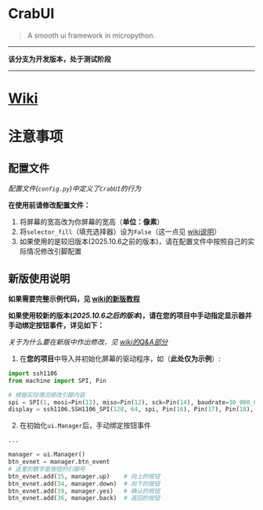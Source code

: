 # CrabUI

> A smooth ui framework in micropython.

---

**该分支为开发版本，处于测试阶段**

---

# [Wiki](https://github.com/kaixin168sxz/CrabUI/wiki)

# 注意事项
## 配置文件

*配置文件(`config.py`)中定义了`CrabUI`的行为*

**在使用前请修改配置文件：**
1. 将屏幕的宽高改为你屏幕的宽高（**单位：像素**）
2. 将`selector_fill`（填充选择器）设为`False`（这一点见 [wiki说明]()）
3. 如果使用的是较旧版本(2025.10.6之前的版本)，请在配置文件中按照自己的实际情况修改引脚配置

## 新版使用说明

**如果需要完整示例代码，见 [wiki的新版教程]()**

**如果使用较新的版本(*2025.10.6之后的版本*)，请在您的项目中手动指定显示器并手动绑定按钮事件，详见如下：**

*关于为什么要在新版中作出修改，见 [wiki的Q&A部分]()*

1. 在**您的项目**中导入并初始化屏幕的驱动程序，如（**此处仅为示例**）:

```python
import ssh1106
from machine import SPI, Pin

# 根据实际情况修改引脚内容
spi = SPI(1, mosi=Pin(13), miso=Pin(12), sck=Pin(14), baudrate=30_000_000)
display = ssh1106.SSH1106_SPI(128, 64, spi, Pin(16), Pin(17), Pin(18), 180)
```

2. 在初始化`ui.Manager`后，手动绑定按钮事件

```python
...

manager = ui.Manager()
btn_evnet = manager.btn_event
# 这里的数字是按钮的引脚号
btn_evnet.add(35, manager.up)    # 向上的按钮
btn_evnet.add(34, manager.down)  # 向下的按钮
btn_evnet.add(39, manager.yes)   # 确认的按钮
btn_evnet.add(36, manager.back)  # 返回的按钮
```